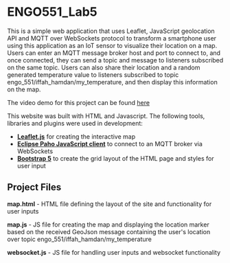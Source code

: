 # ENGO551_Lab5
This is a simple web application that uses Leaflet, JavaScript geolocation API and MQTT over WebSockets protocol to transform a smartphone user using this application as an IoT sensor to visualize their location on a map. Users can enter an MQTT message broker host and port to connect to, and once connected, they can send a topic and message to listeners subscribed on the same topic. Users can also share their location and a random generated temperature value to listeners subscribed to topic engo_551/iffah_hamdan/my_temperature, and then display this information on the map.

The video demo for this project can be found [here](https://www.youtube.com/watch?v=XymryKKfXi4)

This website was built with HTML and Javascript. The following tools, libraries and plugins were used in development:
- **[Leaflet.js](https://github.com/Leaflet/Leaflet)** for creating the interactive map
- **[Eclipse Paho JavaScript client](https://github.com/eclipse/paho.mqtt.javascript)** to connect to an MQTT broker via WebSockets
- **[Bootstrap 5](https://github.com/twbs/bootstrap)** to create the grid layout of the HTML page and styles for user input

## Project Files
**map.html** - HTML file defining the layout of the site and functionality for user inputs

**map.js** - JS file for creating the map and displaying the location marker based on the received GeoJson message containing the user's location over topic engo_551/iffah_hamdan/my_temperature

**websocket.js** - JS file for handling user inputs and websocket functionality
